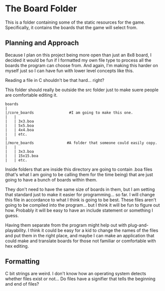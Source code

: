 The Board Folder
===================

This is a folder containing some of the static resources for the game. Specifically, it contains the boards that the game will select from.

## Planning and Approach

Because I plan on this project being more open than just an 8x8 board, I decided it 
would be fun if I formatted my own file type to process all the boards the program can choose from. And again, I'm making this harder on myself just so I can have fun with 
lower level concepts like this.

Reading a file in C shouldn't be that hard... right?

This folder should really be outside the src folder just to make suere people are 
comfortable editing it.


    boards
    |
    |/core_boards                #I am going to make this one.
    |   |
    |   | 3x3.boa
    |   | 5x5.boa
    |   | 4x4.boa
    |   | etc.
    |
    |/more_boards               #A folder that someone could easily copy.
    |   |
    |   | 3x3.boa
    |   | 15x15.boa
    |   | etc.

Inside folders that are inside this directory are going to contain .boa files (that's
what I am going to be calling them for the time being) that are just going to have a
bunch of boards within them.

They don't need to have the same size of boards in them, but I am setting that
standard just to make it easier for programming... so far. I will change this file
in accordance to what I think is going to be best. These files aren't going to be 
compiled into the program... but I think it will be fun to figure out how. Probably
it will be easy to have an include statement or something I guess. 

Having them separate from the program might help out with plug-and-playability. I 
think it could be easy for a kid to change the names of the files and put them in the
right place, and maybe I can make an application that could make and translate boards
for those not familiar or comfortable with hex editing.

## Formatting

C bit strings are weird. I don't know how an operating system detects whether files 
exist or not... Do files have a signifier that tells the beginning and end of files?
